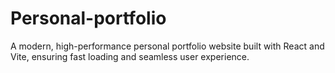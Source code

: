 # Personal-portfolio
A modern, high-performance personal portfolio website built with React and Vite, ensuring fast loading and seamless user experience.
